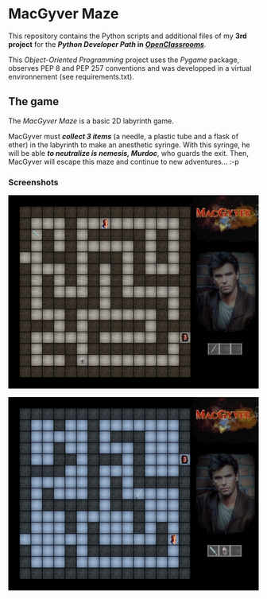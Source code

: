 # MacGyver Maze

This repository contains the Python scripts and additional files of my __3rd project__ for the __*Python Developer Path* in [*OpenClassrooms*](https://openclassrooms.com/paths/developpeur-se-dapplication-python)__.

This *Object-Oriented Programming* project uses the *Pygame* package, observes PEP 8 and PEP 257 conventions and was developped in a virtual environnement (see requirements.txt).

## The game

The *MacGyver Maze* is a basic 2D labyrinth game.

MacGyver must __*collect 3 items*__ (a needle, a plastic tube and a flask of ether) in the labyrinth to make an anesthetic syringe. With this syringe, he will be able __*to neutralize is nemesis, Murdoc*__, who guards the exit. Then, MacGyver will escape this maze and continue to new adventures... :-p

### Screenshots

![A level in 'brown stone' design](https://github.com/Louis-Gabriel-TM/MacGyverMaze/blob/master/images/demo_MGM_1.JPG)

![A level in 'blue stone' design](https://github.com/Louis-Gabriel-TM/MacGyverMaze/blob/master/images/demo_MGM_2.JPG)
